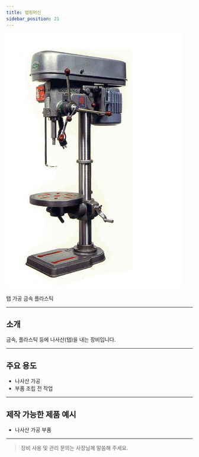 ```yaml
---
title: 탭핑머신
sidebar_position: 21
---
```


<div style={{textAlign:'center'}}>
  <img src="/img/machine/탭핑머신.jpeg" alt="탭핑머신" style={{maxWidth:'400px', borderRadius:'8px', boxShadow:'0 2px 8px #ccc'}} />
</div>

<span class="badge badge--primary">탭 가공</span>
<span class="badge badge--info">금속</span>
<span class="badge badge--info">플라스틱</span>

---

## 소개
금속, 플라스틱 등에 나사산(탭)을 내는 장비입니다.

---

## 주요 용도
- 나사산 가공
- 부품 조립 전 작업

---

## 제작 가능한 제품 예시
- 나사산 가공 부품

---

> 장비 사용 및 관리 문의는 사장님께 말씀해 주세요. 